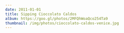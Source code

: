 ```yaml
---
date: 2011-01-01
title: Sipping Cioccolato Caldos
album: https://goo.gl/photos/2MFQhWoaQco254Ta9
thumbnail: /img/photos/cioccolato-caldos-venice.jpg
---
```

